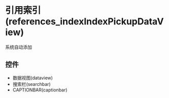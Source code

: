 # 引用索引(references_indexIndexPickupDataView)  <!-- {docsify-ignore-all} -->

系统自动添加




## 控件
  * 数据视图(dataview)
  * 搜索栏(searchbar)
  * CAPTIONBAR(captionbar)


<script>
 const { createApp } = Vue
  createApp({
    data() {
      return {
        message: '!'
      }
    }
  }).use(ElementPlus).mount('#app')
</script>